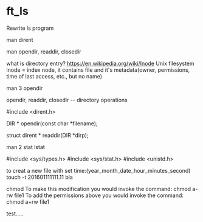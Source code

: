 # ft_ls
Rewrite ls program

man dirent

man opendir, readdir, closedir

what is directory entry? https://en.wikipedia.org/wiki/Inode
Unix filesystem
inode = index node, it contains file and it's metadata(owner, permissions, time of last access, etc., but no name)

man 3 opendir

opendir, readdir, closedir -- directory operations

#include <dirent.h>

DIR *
     opendir(const char *filename);

struct dirent *
     readdir(DIR *dirp);



man 2 stat  lstat

#include <sys/types.h>
#include <sys/stat.h>
#include <unistd.h>

to creat a new file with set time:(year_month_date_hour_minutes_second)
touch -t 201601111111.11 bla


chmod
To make this modification you would invoke the command: chmod a-rw file1
To add the permissions above you would invoke the command: chmod a+rw file1


test.....
